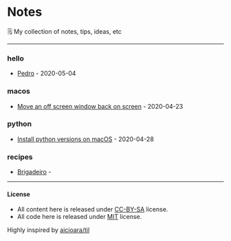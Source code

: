 # Notes

🗒 My collection of notes, tips, ideas, etc

---

### hello

- [Pedro](hello/pedro-2020-05-04.md) - 2020-05-04

### macos

- [Move an off screen window back on screen](macos/move-an-off-screen-window-back-on-screen-2020-04-23.md) - 2020-04-23

### python

- [Install python versions on macOS](python/install-python-versions-on-macos-2020-04-28.md) - 2020-04-28

### recipes

- [Brigadeiro](recipes/brigadeiro.md) - 

---    
#### License
- All content here is released under [CC-BY-SA](LICENSE-CC-BY-SA) license.
- All code here is released under [MIT](LICENSE-MIT) license.

Highly inspired by [aicioara/til](https://github.com/aicioara/til)

